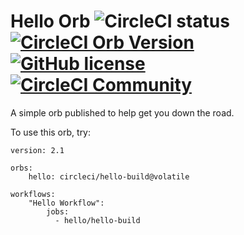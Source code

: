 # Hello Orb ![CircleCI status](https://circleci.com/gh/CircleCI-Public/hello-orb.svg "CircleCI status") [![CircleCI Orb Version](https://img.shields.io/badge/endpoint.svg?url=https://badges.circleci.io/orb/circleci/hello-build)](https://circleci.com/orbs/registry/orb/circleci/hello-build) [![GitHub license](https://img.shields.io/badge/license-MIT-blue.svg)](https://raw.githubusercontent.com/CircleCI-Public/hello-orb/master/LICENSE) [![CircleCI Community](https://img.shields.io/badge/community-CircleCI%20Discuss-343434.svg)](https://discuss.circleci.com/c/ecosystem/orbs)

A simple orb published to help get you down the road.

To use this orb, try:

```
version: 2.1

orbs:
    hello: circleci/hello-build@volatile

workflows:
    "Hello Workflow":
        jobs:
          - hello/hello-build
```
